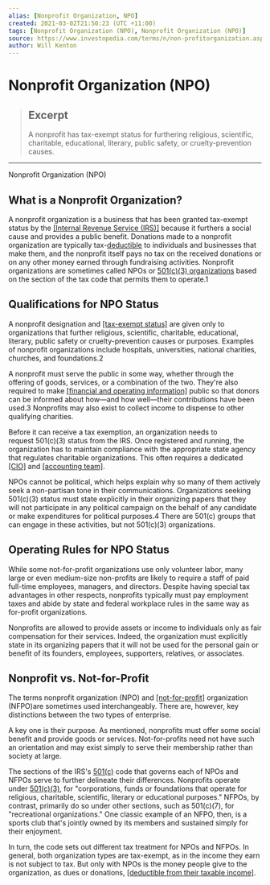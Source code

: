```yaml
---
alias: [Nonprofit Organization, NPO]
created: 2021-03-02T21:50:23 (UTC +11:00)
tags: [Nonprofit Organization (NPO), Nonprofit Organization (NPO)]
source: https://www.investopedia.com/terms/n/non-profitorganization.asp
author: Will Kenton
---
```


# Nonprofit Organization (NPO)

> ## Excerpt
> A nonprofit has tax-exempt status for furthering religious, scientific, charitable, educational, literary, public safety, or cruelty-prevention causes.

---

Nonprofit Organization (NPO)
## What is a Nonprofit Organization?

A nonprofit organization is a business that has been granted tax-exempt status by the [[Internal Revenue Service (IRS)]](https://www.investopedia.com/terms/i/irs.asp) because it furthers a social cause and provides a public benefit. Donations made to a nonprofit organization are typically tax-[deductible](https://www.investopedia.com/terms/d/deductible.asp) to individuals and businesses that make them, and the nonprofit itself pays no tax on the received donations or on any other money earned through fundraising activities. Nonprofit organizations are sometimes called NPOs or [501(c)(3) organizations](https://www.investopedia.com/terms/1/501c3-organizations.asp) based on the section of the tax code that permits them to operate.1

## Qualifications for NPO Status

A nonprofit designation and [[tax-exempt status]](https://www.investopedia.com/ask/answers/08/nonprofit-tax.asp) are given only to organizations that further religious, scientific, charitable, educational, literary, public safety or cruelty-prevention causes or purposes. Examples of nonprofit organizations include hospitals, universities, national charities, churches, and foundations.2

A nonprofit must serve the public in some way, whether through the offering of goods, services, or a combination of the two. They're also required to make [[financial and operating information]](https://www.investopedia.com/terms/f/form-8282.asp) public so that donors can be informed about how—and how well—their contributions have been used.3 Nonprofits may also exist to collect income to dispense to other qualifying charities.

Before it can receive a tax exemption, an organization needs to request 501(c)(3) status from the IRS. Once registered and running, the organization has to maintain compliance with the appropriate state agency that regulates charitable organizations. This often requires a dedicated [[CIO]](https://www.investopedia.com/terms/c/chief-investment-officer.asp) and [[accounting team]](https://www.investopedia.com/articles/personal-finance/060216/top-10-checking-accounts-nonprofits-ever-wfc.asp).

NPOs cannot be political, which helps explain why so many of them actively seek a non-partisan tone in their communications. Organizations seeking 501(c)(3) status must state explicitly in their organizing papers that they will not participate in any political campaign on the behalf of any candidate or make expenditures for political purposes.4 There are 501(c) groups that can engage in these activities, but not 501(c)(3) organizations.

## Operating Rules for NPO Status

While some not-for-profit organizations use only volunteer labor, many large or even medium-size non-profits are likely to require a staff of paid full-time employees, managers, and directors. Despite having special tax advantages in other respects, nonprofits typically must pay employment taxes and abide by state and federal workplace rules in the same way as for-profit organizations.

Nonprofits are allowed to provide assets or income to individuals only as fair compensation for their services. Indeed, the organization must explicitly state in its organizing papers that it will not be used for the personal gain or benefit of its founders, employees, supporters, relatives, or associates.

## Nonprofit vs. Not-for-Profit

The terms nonprofit organization (NPO) and [[not-for-profit]](https://www.investopedia.com/terms/n/not-for-profit.asp) organization (NFPO)are sometimes used interchangeably. There are, however, key distinctions between the two types of enterprise.

A key one is their purpose. As mentioned, nonprofits must offer some social benefit and provide goods or services. Not-for-profits need not have such an orientation and may exist simply to serve their membership rather than society at large.

The sections of the IRS's [501(c)](https://www.investopedia.com/terms/1/501c.asp) code that governs each of NPOs and NFPOs serve to further delineate their differences. Nonprofits operate under [501(c)(3)](https://www.investopedia.com/terms/1/501c3-organizations.asp), for "corporations, funds or foundations that operate for religious, charitable, scientific, literary or educational purposes." NFPOs, by contrast, primarily do so under other sections, such as 501(c)(7), for "recreational organizations." One classic example of an NFPO, then, is a sports club that's jointly owned by its members and sustained simply for their enjoyment.

In turn, the code sets out different tax treatment for NPOs and NFPOs. In general, both organization types are tax-exempt, as in the income they earn is not subject to tax. But only with NPOs is the money people give to the organization, as dues or donations, [[deductible from their taxable income]](https://www.investopedia.com/terms/d/deductible.asp).
